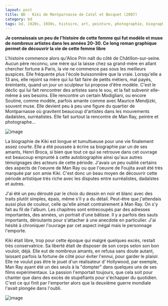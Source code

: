 ```yaml
---
layout: post
title: BD - Kiki de Montparnasse de Catel et Bocquet (2007)
category: bd
tags: bd, 1920s, 1930s, histoire, art, peinture, photographie, biographie, 2000s
---
```


**Je connaissais un peu de l'histoire de cette femme qui fut modèle et muse de nombreux artistes dans les années 20-30. Ce long roman graphique permet de découvrir la vie de cette femme libre**

L'histoire commence alors qu'Alice Prin naît du côté de Châtillon-sur-seine. Aucun père reconnu, une mère qui la laisse chez sa grand-mère en allant chercher fortune à Paris, la vie ne commence pas sous les meilleurs auspices. Elle fréquente plus l'école buissonnière que la vraie. Lorsqu'elle a 13 ans, elle rejoint sa mère qui lui fait faire de petits métiers, mal payés, éreintants, quand un jour un sculpteur lui propose d'être modèle. C'est le déclic qui lui fait rencontrer des artistes sans le sou, et la fait subvenir elle-même à ses besoins. Elle rencontre un certain Modigliani, ou encore Soutine, comme modèle, parfois amante comme avec Maurice Mendjizki, souvent muse. Elle devient peu à peu une figure du quartier de Montparnasse où gravitent beaucoup d'artistes dans les mouvements dadaïstes, surréalistes. Elle fait surtout la rencontre de Man Ray, peintre et photographe...

![image](https://filedn.eu/llqi9IBxlYouGRXYG2xlROb/img/2021/kiki0.jpg)

La biographie de Kiki est longue et tumultueuse pour une vie finalement assez courte. Elle a été poussée à écrire sa biographie par un de ses amants, Henri Broca, si bien que tout ce qui se retrouve dans cet ouvrage est beaucoup emprunté à cette autobiographie ainsi qu'aux autres témoignages des acteurs de cette période. J'avais un peu oublié certains des aspects de l'oeuvre de Man Ray ou que l'oeuvre de Foujita avait été très marquée par son amie Kiki. C'est donc un beau moyen de découvrir cette période artistique très riche avec les disputes entre surréalistes, dadaïstes et autres.

J'ai été un peu dérouté par le choix du dessin en noir et blanc avec des traits plutôt simples, épais, même s'il y a du détail. Peut-être que j'attendais aussi plus de couleur, celle qu'elle aimait contrairement à Man Ray. On s'y fait au fil de l'album. Les chapitres sont entrecoupés par des adresses importantes, des années, un portrait d'une bâtisse. Il y a parfois des sauts importants, déroutants pour s'attacher à une anecdote en particulier. J'ai hésité à chroniquer l'ouvrage par cet aspect inégal mais le personnage l'emporte.

Kiki était libre, trop pour cette époque qui malgré quelques excès, restait très conservatrice. Sa liberté était de disposer de son corps selon son bon vouloir, déjà. Elle eut de nombreux amants, en refusa sans doute autant, laissant parfois la fortune de côté pour éviter l'ennui, pour garder le plaisir. Elle ne voulut pas être le jouet d'un réalisateur d’ Hollywood, par exemple, Man Ray ayant été un des seuls à la "dompter" dans quelques uns de ses films expérimentaux. La passion l'emportait toujours, que cela soit pour chanter que dans des excès de stupéfiants pour s'échapper du quotidien. C'est ce qui finit par l'emporter alors que la deuxième guerre mondiale l'avait plongée dans l'oubli.

![image](https://filedn.eu/llqi9IBxlYouGRXYG2xlROb/img/2021/kiki1.jpg)